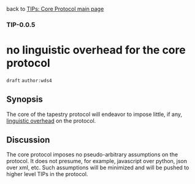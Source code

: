 back to [TIPs: Core Protocol main page](https://github.com/wds4/tapestry-protocol/blob/main/tips/core-protocol/README.md)

### TIP-0.0.5
no linguistic overhead for the core protocol
=====

`draft` `author:wds4`

## Synopsis

The core of the tapestry protocol will endeavor to impose little, if any, [linguistic overhead](https://github.com/wds4/tapestry-protocol/blob/main/glossary/linguisticOverhead.md) on the protocol.

## Discussion

The core protocol imposes no pseudo-arbitrary assumptions on the protocol. It does not presume, for example, javascript over python, json over xml, etc. Such assumptions will be minimized and will be pushed to higher level TIPs in the protocol.

